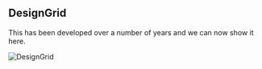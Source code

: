 ## DesignGrid

This has been developed over a number of years and we can now show it here.

![DesignGrid](/Agile/img/DesignGrid.PNG)

